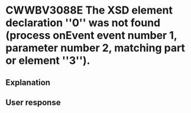# CWWBV3088E The XSD element declaration ''0'' was not found (process onEvent event number 1, parameter number 2, matching part or element ''3'').

## Explanation

## User response